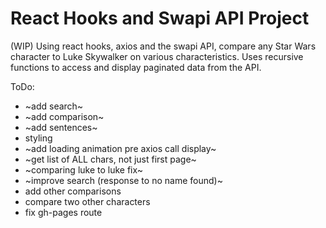 # React Hooks and Swapi API Project

(WIP) Using react hooks, axios and the swapi API, compare any Star Wars character to Luke Skywalker on various characteristics. Uses recursive functions to access and display paginated data from the API.

ToDo:
- ~add search~
- ~add comparison~
- ~add sentences~
- styling
- ~add loading animation pre axios call display~
- ~get list of ALL chars, not just first page~
- ~comparing luke to luke fix~
- ~improve search (response to no name found)~
- add other comparisons
- compare two other characters
- fix gh-pages route
